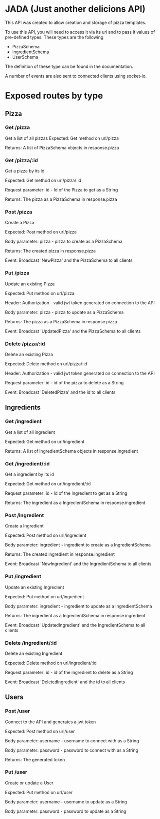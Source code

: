 # JADA (Just another delicions API)
This API was created to allow creation and storage of pizza templates.

To use this API, you will need to access it via its url and to pass it values of pre-defined types.
These types are the following:
- PizzaSchema
- IngredientSchema
- UserSchema

The definition of these type can be found in the documentation.

A number of events are also sent to connected clients using socket-io.

# Exposed routes by type

## Pizza

### Get /pizza

Get a list of all pizzas
Expected: Get method on url/pizza

Returns: A list of PizzaSchema objects in response.pizza


### Get /pizza/:id

Get a pizza by its id

Expected: Get method on url/pizza/:id

Request parameter: id - Id of the Pizza to get as a String

Returns: The pizza as a PizzaSchema in response.pizza

### Post /pizza

Create a Pizza

Expected: Post method on url/pizza

Body parameter: pizza - pizza to create as a PizzaSchema

Returns: The created pizza in response.pizza

Event: Broadcast 'NewPizza' and the PizzaSchema to all clients


### Put /pizza

Update an existing Pizza

Expected: Put method on url/pizza

Header: Authorization - valid jwt token generated on connection to the API

Body parameter: pizza - pizza to update as a PizzaSchema

Returns: The pizza as a PizzaSchema in response.pizza

Event: Broadcast 'UpdatedPizza' and the PizzaSchema to all clients

### Delete /pizza/:id

Delete an existing Pizza

Expected: Delete method on url/pizza/:id

Header: Authorization - valid jwt token generated on connection to the API

Request parameter: id - id of the pizza to delete as a String

Event: Broadcast 'DeletedPizza' and the id to all clients


## Ingredients

### Get /ingredient

Get a list of all ingredient

Expected: Get method on url/ingredient

Returns: A list of IngredientSchema objects in response.ingredient


### Get /ingredient/:id

Get a ingredient by its id

Expected: Get method on url/ingredient/:id

Request parameter: id - Id of the Ingredient to get as a String

Returns: The ingredient as a IngredientSchema in response.ingredient

### Post /ingredient

Create a Ingredient

Expected: Post method on url/ingredient

Body parameter: ingredient - ingredient to create as a IngredientSchema

Returns: The created ingredient in response.ingredient

Event: Broadcast 'NewIngredient' and the IngredientSchema to all clients

### Put /ingredient

Update an existing Ingredient

Expected: Put method on url/ingredient

Body parameter: ingredient - ingredient to update as a IngredientSchema

Returns: The ingredient as a IngredientSchema in response.ingredient

Event: Broadcast 'UpdatedIngredient' and the IngredientSchema to all clients

### Delete /ingredient/:id

Delete an existing Ingredient

Expected: Delete method on url/ingredient/:id

Request parameter: id - id of the ingredient to delete as a String

Event: Broadcast 'DeletedIngredient' and the id to all clients

## Users

### Post /user

Connect to the API and generates a jwt token

Expected: Post method on url/user

Body parameter: username - username to connect with as a String

Body parameter: password - password to connect with as a String

Returns: The generated token

### Put /user

Create or update a User

Expected: Put method on url/user

Body parameter: username - username to update as a String

Body parameter: password - password to update as a String
